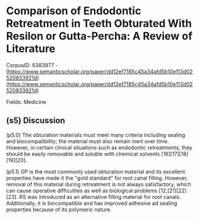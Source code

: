 # Comparison of Endodontic Retreatment in Teeth Obturated With Resilon or Gutta-Percha: A Review of Literature

CorpusID: 6383977 - [https://www.semanticscholar.org/paper/dd12ef7185c45a34afd5b10e113d02520833921d](https://www.semanticscholar.org/paper/dd12ef7185c45a34afd5b10e113d02520833921d)

Fields: Medicine

## (s5) Discussion
(p5.0) The obturation materials must meet many criteria including sealing and biocompatibility; the material must also remain inert over time. However, in certain clinical situations such as endodontic retreatments, they should be easily removable and soluble with chemical solvents [16][17][18][19][20].

(p5.1) GP is the most commonly used obturation material and its excellent properties have made it the "gold standard" for root canal filling. However, removal of this material during retreatment is not always satisfactory, which can cause operative difficulties as well as biological problems [12,[21][22][23]. RS was introduced as an alternative filling material for root canals. Additionally, it is biocompatible and has improved adhesive ad sealing properties because of its polymeric nature.  
